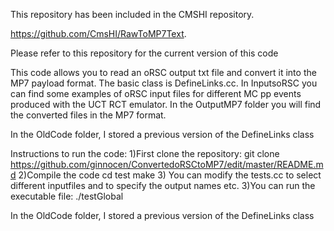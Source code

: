This repository has been included in the CMSHI repository.

https://github.com/CmsHI/RawToMP7Text.

Please refer to this repository for the current version of this code


This code allows you to read an oRSC output txt file and convert it into the MP7 payload format.
The basic class is DefineLinks.cc.
In InputsoRSC you can find some examples of oRSC input files for different MC pp events 
produced with the UCT RCT emulator. 
In the OutputMP7 folder you will find the converted files in the MP7 format.

In the OldCode folder, I stored a previous version of the DefineLinks class

Instructions to run the code:
1)First clone the repository:
  git clone https://github.com/ginnocen/ConvertedoRSCtoMP7/edit/master/README.md
2)Compile the code
  cd test
  make
3) You can modify the tests.cc to select different inputfiles and to specify the 
   output names etc.
3)You can run the executable file:
./testGlobal

In the OldCode folder, I stored a previous version of the DefineLinks class
